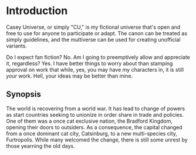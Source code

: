 # Introduction

Casey Universe, or simply "CU," is my fictional universe that's open and free to use for anyone to participate or adapt. The canon can be treated as simply guidelines, and the multiverse can be used for creating unofficial variants.

Do I expect fan fiction? No. Am I going to preemptively allow and appreciate it, regardless? Yes. I have better things to worry about than stamping approval on work that while, yes, you may have my characters in, it is still *your* work. Hell, your ideas may be better than mine.

## Synopsis

The world is recovering from a world war. It has lead to change of powers as start countries seeking to unionize in order share in trade and policies. One of them was a once cat exclusive nation, the Bradford Kingdom, opening their doors to outsiders. As a consequence, the capital changed from a once dominant cat city, Catsinburg, to a new multi-species city, Furtropolis. While many welcomed the change, there is still some unrest by those yearning the old days.